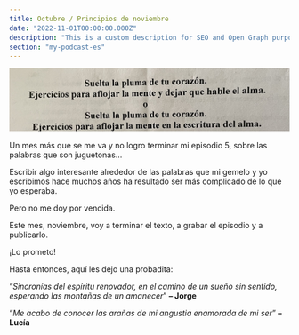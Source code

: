 ```yaml
---
title: Octubre / Principios de noviembre
date: "2022-11-01T00:00:00.000Z"
description: "This is a custom description for SEO and Open Graph purposes, rather than the default generated excerpt. Simply add a description field to the frontmatter."
section: "my-podcast-es"
---
```

![PostImg](../images/oct22.jpg)

Un mes más que se me va y no logro terminar mi episodio 5, sobre las palabras que son juguetonas…

Escribir algo interesante alrededor de las palabras que mi gemelo y yo escribimos hace muchos años ha resultado ser más complicado de lo que yo esperaba.

Pero no me doy por vencida.

Este mes, noviembre, voy a terminar el texto, a grabar el episodio y a publicarlo.

¡Lo prometo!

Hasta entonces, aquí les dejo una probadita:

“*Sincronías del espíritu renovador, en el camino de un sueño sin sentido, esperando las montañas de un amanecer*” **– Jorge**

“*Me acabo de conocer las arañas de mi angustia enamorada de mi ser*” **– Lucía**
